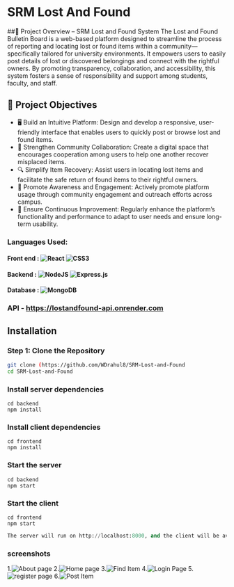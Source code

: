 # SRM Lost And Found

##📌 Project Overview – SRM Lost and Found System
The Lost and Found Bulletin Board is a web-based platform designed to streamline the process of reporting and locating lost or found items within a community—specifically tailored for university environments. 
It empowers users to easily post details of lost or discovered belongings and connect with the rightful owners. 
By promoting transparency, collaboration, and accessibility, this system fosters a sense of responsibility and support among students, faculty, and staff.


## 🎯 Project Objectives
- 🖥️ Build an Intuitive Platform: Design and develop a responsive, user-friendly interface that enables users to quickly post or browse lost and found items.
- 🤝 Strengthen Community Collaboration: Create a digital space that encourages cooperation among users to help one another recover misplaced items.
- 🔍 Simplify Item Recovery: Assist users in locating lost items and facilitate the safe return of found items to their rightful owners.
- 📢 Promote Awareness and Engagement: Actively promote platform usage through community engagement and outreach efforts across campus.
- 🔄 Ensure Continuous Improvement: Regularly enhance the platform’s functionality and performance to adapt to user needs and ensure long-term usability.
  
### Languages Used:
#### Front end : ![React](https://img.shields.io/badge/react-%2320232a.svg?style=flat&logo=react&logoColor=%2361DAFB) ![CSS3](https://img.shields.io/badge/css3-%231572B6.svg?style=flat&logo=css3&logoColor=white) 
#### Backend : ![NodeJS](https://img.shields.io/badge/node.js-6DA55F?style=flat&logo=node.js&logoColor=white) ![Express.js](https://img.shields.io/badge/express.js-%23404d59.svg?style=flat&logo=express&logoColor=%2361DAFB)
#### Database : ![MongoDB](https://img.shields.io/badge/MongoDB-%234ea94b.svg?style=flat&logo=mongodb&logoColor=white) <br />
### API - https://lostandfound-api.onrender.com

## Installation

### Step 1: Clone the Repository

```bash
git clone (https://github.com/WDrahul8/SRM-Lost-and-Found
cd SRM-Lost-and-Found
```
### Install server dependencies
```console cd server
cd backend
npm install
```
### Install client dependencies
```console
cd frontend
npm install
```
### Start the server
```console
cd backend
npm start
```
### Start the client
```console
cd frontend
npm start
```
```python
The server will run on http://localhost:8000, and the client will be available at http://localhost:300
```

### screenshots
1.![About page](https://github.com/user-attachments/assets/2e23f089-8cba-44ec-82e5-6b24e8a603e9)
2.![Home page](https://github.com/user-attachments/assets/44ddc036-fc0c-44b0-9f84-1feb6092d828)
3.![Find Item](https://github.com/user-attachments/assets/9e27ef93-2b10-464b-8087-ec05a1cf0846)
4.![Login Page](https://github.com/user-attachments/assets/81908695-baec-4ca0-ba05-3d03118d5ffb)
5.![register page](https://github.com/user-attachments/assets/b4a61cc8-8431-4b48-9076-ce66447544e0)
6.![Post Item](https://github.com/user-attachments/assets/2baa179e-5276-4e0a-afc5-6e19266e437b)




